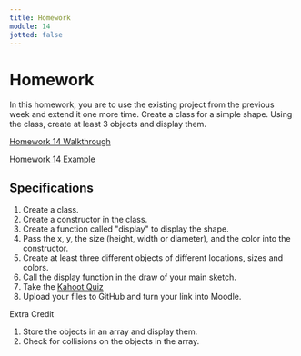 ```yaml
---
title: Homework
module: 14
jotted: false
---
```


# Homework

In this homework, you are to use the existing project from the previous week and extend it one more time.  Create a class for a simple shape.  Using the class, create at least 3 objects and display them.

<a href="" data-lity>Homework 14 Walkthrough</a>

<a href="https://github.com/Montana-Media-Arts/120_CreativeCoding1-Spring2021-Samples/tree/main/Homework%2014" target="_new">Homework 14 Example</a>

## Specifications

1. Create a class.
2. Create a constructor in the class.
3. Create a function called "display" to display the shape.
3. Pass the x, y, the size (height, width or diameter), and the color into the constructor.
4. Create at least three different objects of different locations, sizes and colors.
5. Call the display function in the draw of your main sketch.
6. Take the <a href="https://kahoot.it/challenge/09917835?challenge-id=84387498-97d5-4d82-ae4e-eabb1c94cf58_1617733747655" target="_new">Kahoot Quiz</a>
7. Upload your files to GitHub and turn your link into Moodle.

Extra Credit

1. Store the objects in an array and display them.
2. Check for collisions on the objects in the array.